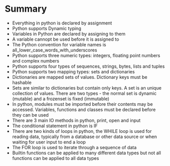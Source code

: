 # Summary
* Everything in python is declared by assignment
* Python supports Dynamic typing
* Variables in Python are declared by assigning to them
* A variable cannopt be used before it is assigned to
* The Python convention for variable names is all_lower_case_words_with_underscores
* Python supports three numeric types: integers, floating point numbers and complex numbers
* Python supports four types of sequences, strings, bytes, lists and tuples
* Python supports two mapping types: sets and dictionaries
* Dictionaries are mapped sets of values. Dictionary keys must be hashable
* Sets are similar to dictionaries but contain only keys. A set is an unique collection of values. There are two types - the normal set is dynamic (mutable) and a frozenset is fixed (immutable)
* In python, modules must be imported before their contents may be accessed. Variables, functions and classes must be declared before they can be used
* There are 3 main IO methods in python, print, open and input
* The conditional statement in python is IF
* There are two kinds of loops in python, the WHILE loop is used for reading data, typically from a database or other data source or when waiting for user input to end a loop
* The FOR loop is used to iterate through a sequence of data
* Builtin functions can be applied to many different data types but not all functions can be applied to all data types